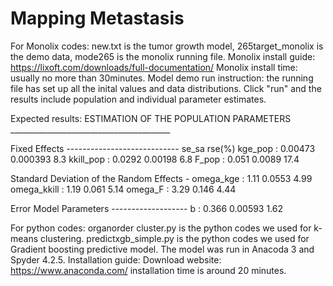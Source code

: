 # Mapping Metastasis
 
For Monolix codes:
new.txt is the tumor growth model, 265target_monolix is the demo data, mode265 is the monolix running file.
Monolix install guide: https://lixoft.com/downloads/full-documentation/
Monolix install time: usually no more than 30minutes.
Model demo run instruction: the running file has set up all the inital values and data distributions. Click "run" and the results include population and individual parameter estimates.

Expected results:
ESTIMATION OF THE POPULATION PARAMETERS ________________________________________

Fixed Effects ----------------------------     se_sa    rse(%)
kge_pop     :                      0.00473  0.000393       8.3
kkill_pop   :                       0.0292   0.00198       6.8
F_pop       :                        0.051    0.0089      17.4

Standard Deviation of the Random Effects -
omega_kge   :                         1.11    0.0553      4.99
omega_kkill :                         1.19     0.061      5.14
omega_F     :                         3.29     0.146      4.44

Error Model Parameters -------------------
b           :                        0.366   0.00593      1.62




For python codes:
organorder cluster.py is the python codes we used for k-means clustering.
predictxgb_simple.py is the python codes we used for Gradient boosting predictive model.
The model was run in Anacoda 3 and Spyder 4.2.5.
Installation guide:
Download website: https://www.anaconda.com/ 
installation time is around 20 minutes.



